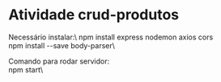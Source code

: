 # Atividade crud-produtos

Necessário instalar:\ 
npm install express nodemon axios cors\
npm install --save body-parser\

Comando para rodar servidor:\
npm start\